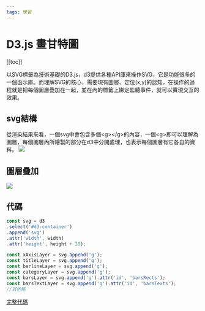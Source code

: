 ```yaml
---
tags: 學習
---
```


# D3.js 畫甘特圖

[[toc]]

以SVG標籤為技術基礎的D3.js，d3提供各種API庫來操作SVG，它是功能很多的一個函示庫。而理解SVG的核心，需要現有圖層、定位(x,y)的認知，在操作的過程就是把每個圖層疊加在一起，並在內的標籤上綁定監聽事件，就可以實現交互的效果。

## svg結構
從渲染結果來看，一個svg中會包含多個\<g\>\</g\>的內容，一個\<g\>即可以理解為圖層，每個圖層內所繪製的部分在d3中分開處理，也表示每個圖層有它各自的資料。
![](https://i.imgur.com/OVKNZV9.png)

## 圖層疊加
![](https://i.imgur.com/uhIyg14.png)

## 代碼

```javascript
const svg = d3
.select('#d3-container')
.append('svg')
.attr('width', width)
.attr('height', height + 20);

const xAxisLayer = svg.append('g');
const titleLayer = svg.append('g');
const barlineLayer = svg.append('g');
const categoryLayer = svg.append('g');
const barsLayer = svg.append('g').attr('id', 'barsRects');
const barsTextLayer = svg.append('g').attr('id', 'barsTexts');
//其他略
```
[完整代碼](https://github.com/lian0103/nuxt3-notes/blob/main/components/GanttChart.vue)